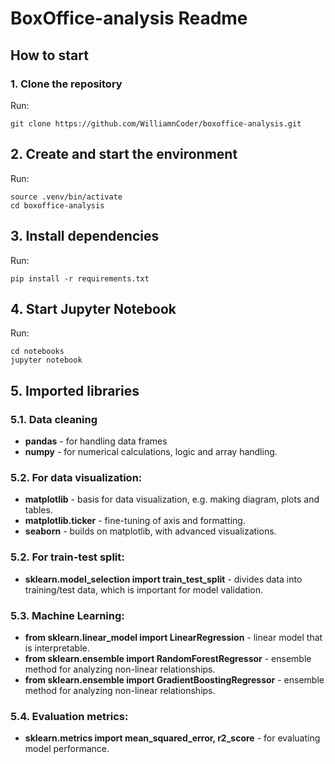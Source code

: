 # BoxOffice-analysis Readme

## How to start
### 1. Clone the repository
Run:
```
git clone https://github.com/WilliamnCoder/boxoffice-analysis.git 
```

## 2. Create and start the environment
Run:
```
source .venv/bin/activate
cd boxoffice-analysis
```

## 3. Install dependencies
Run:
```
pip install -r requirements.txt
```

## 4. Start Jupyter Notebook
Run:
```
cd notebooks
jupyter notebook
```


## 5. Imported libraries 

### 5.1. Data cleaning
- **pandas** - for handling data frames
- **numpy** - for numerical calculations, logic and array handling. 
### 5.2. For data visualization: 
- **matplotlib** - basis for data visualization, e.g. making diagram, plots and tables.
- **matplotlib.ticker** - fine-tuning of axis and formatting.
- **seaborn** - builds on matplotlib, with advanced visualizations.
### 5.2. For train-test split:
- **sklearn.model_selection import train_test_split** - divides data into training/test data, which is important for model validation.

### 5.3. Machine Learning:
- **from sklearn.linear_model import LinearRegression** - linear model that is interpretable.
- **from sklearn.ensemble import RandomForestRegressor** - ensemble method for analyzing non-linear relationships.
- **from sklearn.ensemble import GradientBoostingRegressor** - ensemble method for analyzing non-linear relationships.

### 5.4. Evaluation metrics:
- **sklearn.metrics import mean_squared_error, r2_score** - for evaluating model performance.